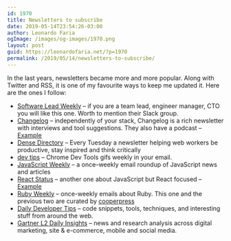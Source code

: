 ```yaml
---
id: 1970
title: Newsletters to subscribe
date: 2019-05-14T23:54:26-03:00
author: Leonardo Faria
ogImage: /images/og-images/1970.png
layout: post
guid: https://leonardofaria.net/?p=1970
permalink: /2019/05/14/newsletters-to-subscribe/
---
```

In the last years, newsletters became more and more popular. Along with Twitter and RSS, it is one of my favourite ways to keep me updated it. Here are the ones I follow:

  * [Software Lead Weekly](http://softwareleadweekly.com/) – if you are a team lead, engineer manager, CTO you will like this one. Worth to mention their Slack group.
  * [Changelog](https://changelog.com/) – independently of your stack, Changelog is a rich newsletter with interviews and tool suggestions. They also have a podcast – [Example](https://email.changelog.com/t/ViewEmail/t/07B6AC1A841DD8ED2540EF23F30FEDED/D6D7BA67637E86A7F1E87EB810D8F10A)
  * [Dense Directory](https://www.densediscovery.com/) – Every Tuesday a newsletter helping web workers be productive, stay inspired and think critically
  * [dev tips](https://umaar.com/dev-tips/) – Chrome Dev Tools gifs weekly in your email.
  * [JavaScript Weekly](https://javascriptweekly.com/) – a once–weekly email roundup of JavaScript news and articles
  * [React Status](https://react.statuscode.com/) – another one about JavaScript but React focused – [Example](https://react.statuscode.com/issues/136)
  * [Ruby Weekly](https://rubyweekly.com/) – once-weekly emails about Ruby. This one and the previous two are curated by [cooperpress](https://cooperpress.com/)
  * [Daily Developer Tips](https://gomakethings.com/articles/) – code snippets, tools, techniques, and interesting stuff from around the web.
  * [Gartner L2 Daily Insights](https://www.l2inc.com/daily-insights) – news and research analysis across digital marketing, site & e-commerce, mobile and social media.
